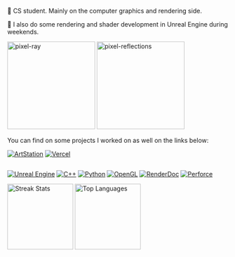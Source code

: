 🌱 CS student. Mainly on the computer graphics and rendering side. 

🔭 I also do some rendering and shader development in Unreal Engine during weekends.

<img src="https://raw.githubusercontent.com/jamesedra/jamesedra/master/data/ray-marching.gif" alt="pixel-ray" style="height:200px; width:auto;"/> <img src="https://raw.githubusercontent.com/jamesedra/jamesedra/master/data/moebius.gif" alt="pixel-reflections" style="height:200px; width:auto;"/>

You can find on some projects I worked on as well on the links below:

[![ArtStation](https://img.shields.io/badge/ArtStation-13AFF0?style=for-the-badge&logo=artstation&logoColor=white)](https://www.artstation.com/jamesedra)  [![Vercel](https://img.shields.io/badge/Portfolio-000000?style=for-the-badge&logo=vercel&logoColor=white)](https://edra-blogfolio.vercel.app/)
##
[![Unreal Engine](https://img.shields.io/badge/-Unreal%20Engine-313131?style=for-the-badge&logo=unreal-engine&logoColor=white)](https://www.unrealengine.com/) [![C++](https://img.shields.io/badge/C%2B%2B-00599C?style=for-the-badge&logo=c%2B%2B&logoColor=white)](https://isocpp.org/) [![Python](https://img.shields.io/badge/Python-FFD43B?style=for-the-badge&logo=python&logoColor=blue)](https://www.python.org/) [![OpenGL](https://img.shields.io/badge/OpenGL-FFFFFF?style=for-the-badge&logo=opengl)](https://www.khronos.org/opengl/) [![RenderDoc](https://img.shields.io/badge/-RenderDoc-2FA042?style=for-the-badge&logoImage=https%3A%2F%2Frenderdoc.org%2Fdocs%2F_images%2Flogo.png&logoColor=white)](https://renderdoc.org/) [![Perforce](https://img.shields.io/badge/-Perforce-00599C?style=for-the-badge&logo=perforce&logoColor=white)](https://www.perforce.com/)


<p>
  <img src="https://github-readme-streak-stats.herokuapp.com/?user=jamesedra&theme=dark&hide_border=false" height="150" alt="Streak Stats"> 
  <img src="https://github-readme-stats.vercel.app/api/top-langs/?username=jamesedra&theme=dark&hide_border=false&include_all_commits=false&count_private=false&layout=compact" height="150" alt="Top Languages">
</p>
<!--
**jamesedra/jamesedra** is a ✨ _special_ ✨ repository because its `README.md` (this file) appears on your GitHub profile.

Here are some ideas to get you started:

- 🔭 I’m currently working on ...
- 🌱 I’m currently learning ...
- 👯 I’m looking to collaborate on ...
- 🤔 I’m looking for help with ...
- 💬 Ask me about ...
- 📫 How to reach me: ...
- 😄 Pronouns: ...
- ⚡ Fun fact: ...
-->
